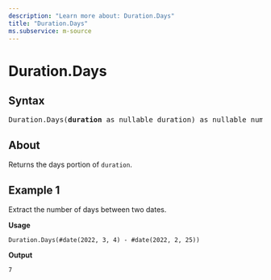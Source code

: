```yaml
---
description: "Learn more about: Duration.Days"
title: "Duration.Days"
ms.subservice: m-source
---
```

# Duration.Days

## Syntax

<pre>
Duration.Days(<b>duration</b> as nullable duration) as nullable number
</pre>

## About

Returns the days portion of `duration`.

## Example 1

Extract the number of days between two dates.

**Usage**

```powerquery-m
Duration.Days(#date(2022, 3, 4) - #date(2022, 2, 25))
```

**Output**

`7`
